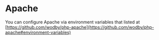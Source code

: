 # Apache

You can configure Apache via environment variables that listed at [https://github.com/wodby/php-apache](https://github.com/wodby/php-apache#environment-variables)